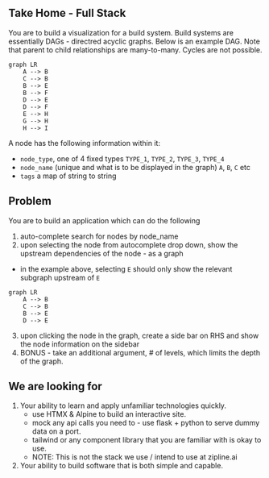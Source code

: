 ## Take Home - Full Stack

You are to build a visualization for a build system. Build systems are essentially DAGs - directred acyclic graphs.
Below is an example DAG. Note that parent to child relationships are many-to-many. Cycles are not possible.

```mermaid
graph LR
    A --> B
    C --> B
    B --> E
    B --> F
    D --> E
    D --> F
    E --> H
    G --> H
    H --> I
```

A node has the following information within it: 
- `node_type`, one of 4 fixed types `TYPE_1`, `TYPE_2`, `TYPE_3`, `TYPE_4`
- `node_name` (unique and what is to be displayed in the graph) `A`, `B`, `C` etc
- `tags` a map of string to string 

## Problem

You are to build an application which can do the following
1. auto-complete search for nodes by node_name
2. upon selecting the node from autocomplete drop down, show the upstream dependencies of the node - as a graph
  - in the example above, selecting `E` should only show the relevant subgraph upstream of `E`
```mermaid
graph LR
    A --> B
    C --> B
    B --> E
    D --> E
```
3. upon clicking the node in the graph, create a side bar on RHS and show the node information on the sidebar
4. BONUS - take an additional argument, # of levels, which limits the depth of the graph.


## We are looking for 
1. Your ability to learn and apply unfamiliar technologies quickly.
   - use HTMX & Alpine to build an interactive site. 
   - mock any api calls you need to - use flask + python to serve dummy data on a port.
   - tailwind or any component library that you are familiar with is okay to use.
   - NOTE: This is not the stack we use / intend to use at zipline.ai
2. Your ability to build software that is both simple and capable.
